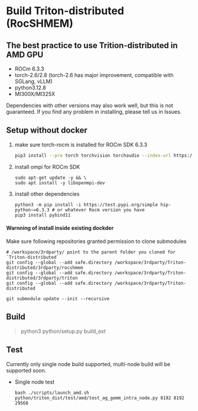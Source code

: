 # Build Triton-distributed (RocSHMEM)

## The best practice to use Trition-distributed in AMD GPU

- ROCm 6.3.3
- torch-2.6/2.8 (torch-2.6 has major improvement, compatible with SGLang, vLLM)
- python3.12.8
- MI300X/MI325X

Dependencies with other versions may also work well, but this is not guaranteed. If you find any problem in installing, please tell us in Issues.

## Setup without docker

1. make sure torch-rocm is installed for ROCm SDK 6.3.3
    ```sh
    pip3 install --pre torch torchvision torchaudio --index-url https://download.pytorch.org/whl/nightly/rocm6.3
    ```
2. install ompi for ROCm SDK
    ```
    sudo apt-get update -y && \
    sudo apt install -y libopenmpi-dev
    ```
3. install other dependencies
   ```
   python3 -m pip install -i https://test.pypi.org/simple hip-python~=6.3.3 # or whatever Rocm version you have
   pip3 install pybind11
   ```

#### Warnning of install inside existing dockder

Make sure following repositories granted permission to clone submodules

```
# /workspace/3rdparty/ point to the parent folder you cloned for `Triton-distributed`
git config --global --add safe.directory /workspace/3rdparty/Triton-distributed/3rdparty/rocshmem
git config --global --add safe.directory /workspace/3rdparty/Triton-distributed/3rdparty/triton
git config --global --add safe.directory /workspace/3rdparty/Triton-distributed

git submodule update --init --recursive
```

## Build

> python3 python/setup.py build_ext

## Test

Currently only single node build supported, multi-node build will be supported soon.

- Single node test
  ```
  bash ./scripts/launch_amd.sh python/triton_dist/test/amd/test_ag_gemm_intra_node.py 8192 8192 29568
  ```